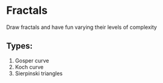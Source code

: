 # Fractals
Draw fractals and have fun varying their levels of complexity

## Types:
1. Gosper curve
2. Koch curve
3. Sierpinski triangles


